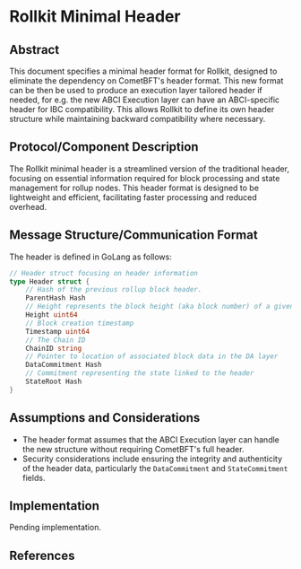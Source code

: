 # Rollkit Minimal Header

## Abstract

This document specifies a minimal header format for Rollkit, designed to eliminate the dependency on CometBFT's header format. This new format can be then be used to produce an execution layer tailored header if needed, for e.g. the new ABCI Execution layer can have an ABCI-specific header for IBC compatibility. This allows Rollkit to define its own header structure while maintaining backward compatibility where necessary.

## Protocol/Component Description

The Rollkit minimal header is a streamlined version of the traditional header, focusing on essential information required for block processing and state management for rollup nodes. This header format is designed to be lightweight and efficient, facilitating faster processing and reduced overhead.

## Message Structure/Communication Format

The header is defined in GoLang as follows:

```go
// Header struct focusing on header information
type Header struct {
	// Hash of the previous rollup block header.
	ParentHash Hash
    // Height represents the block height (aka block number) of a given header
	Height uint64
	// Block creation timestamp
	Timestamp uint64
	// The Chain ID
	ChainID string
	// Pointer to location of associated block data in the DA layer
	DataCommitment Hash
	// Commitment representing the state linked to the header
	StateRoot Hash
}
```

## Assumptions and Considerations

- The header format assumes that the ABCI Execution layer can handle the new structure without requiring CometBFT's full header.
- Security considerations include ensuring the integrity and authenticity of the header data, particularly the `DataCommitment` and `StateCommitment` fields.

## Implementation

Pending implementation.

## References
